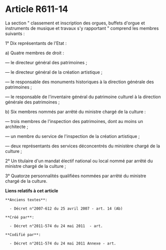 # Article R611-14

La section " classement et inscription des orgues, buffets d'orgue et instruments de musique et travaux s'y rapportant "
comprend les membres suivants : 

1° Dix représentants de l'Etat : 

a) Quatre membres de droit : 

― le directeur général des patrimoines ; 

― le directeur général de la création artistique ; 

― le responsable des monuments historiques à la direction générale des patrimoines ; 

― le responsable de l'inventaire général du patrimoine culturel à la direction générale des patrimoines ; 

b) Six membres nommés par arrêté du ministre chargé de la culture : 

― trois membres de l'inspection des patrimoines, dont au moins un architecte ; 

― un membre du service de l'inspection de la création artistique ; 

― deux représentants des services déconcentrés du ministère chargé de la culture ; 

2° Un titulaire d'un mandat électif national ou local nommé par arrêté du ministre chargé de la culture ; 

3° Quatorze personnalités qualifiées nommées par arrêté du ministre chargé de la culture.

**Liens relatifs à cet article**

	**Anciens textes**:

	  - Décret n°2007-612 du 25 avril 2007 - art. 14 (Ab)

	**Créé par**:

	  - Décret n°2011-574 du 24 mai 2011  - art.

	**Codifié par**:

	  - Décret n°2011-574 du 24 mai 2011 Annexe - art.
